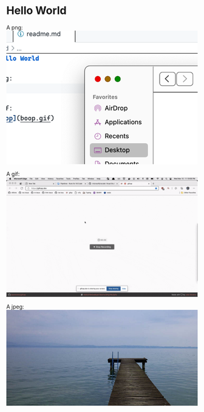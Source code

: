# Hello World

A png:
![A screenshot](png.png)

A gif:
![A screen recording](gif.gif)

A jpeg:
![An image](jpeg.jpeg)
